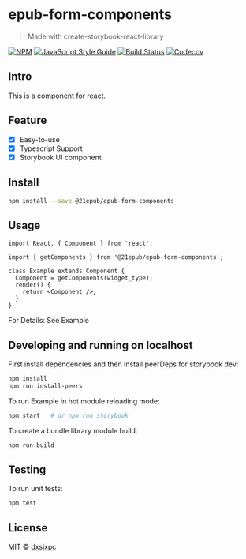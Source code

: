 # epub-form-components

> Made with create-storybook-react-library

[![NPM](https://img.shields.io/npm/v/epub-form-components.svg)](https://www.npmjs.com/package/epub-form-components) [![JavaScript Style Guide](https://img.shields.io/badge/code_style-standard-brightgreen.svg)](https://standardjs.com) [![Build Status](https://img.shields.io/travis/com/dxsixpc/epub-form-components)](https://travis-ci.com/github/dxsixpc/epub-form-components) [![Codecov](https://img.shields.io/codecov/c/github/dxsixpc/epub-form-components)](https://codecov.io/gh/dxsixpc/epub-form-components)

## Intro

This is a component for react.

## Feature

- [x] Easy-to-use
- [x] Typescript Support
- [x] Storybook UI component

## Install

```bash
npm install --save @21epub/epub-form-components
```

## Usage

```tsx
import React, { Component } from 'react';

import { getComponents } from '@21epub/epub-form-components';

class Example extends Component {
  Component = getComponents(widget_type);
  render() {
    return <Component />;
  }
}
```

For Details: See Example

## Developing and running on localhost

First install dependencies and then install peerDeps for storybook dev:

```sh
npm install
npm run install-peers
```

To run Example in hot module reloading mode:

```sh
npm start   # or npm run storybook
```

To create a bundle library module build:

```sh
npm run build
```

## Testing

To run unit tests:

```sh
npm test
```

## License

MIT © [dxsixpc](https://github.com/dxsixpc)

